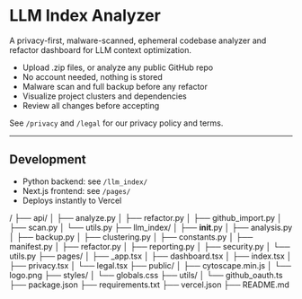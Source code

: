 # LLM Index Analyzer

A privacy-first, malware-scanned, ephemeral codebase analyzer and refactor dashboard for LLM context optimization.

- Upload .zip files, or analyze any public GitHub repo
- No account needed, nothing is stored
- Malware scan and full backup before any refactor
- Visualize project clusters and dependencies
- Review all changes before accepting

See `/privacy` and `/legal` for our privacy policy and terms.

---

## Development

- Python backend: see `/llm_index/`
- Next.js frontend: see `/pages/`
- Deploys instantly to Vercel


/
├── api/
│   ├── analyze.py
│   ├── refactor.py
│   ├── github_import.py
│   ├── scan.py
│   └── utils.py
├── llm_index/
│   ├── __init__.py
│   ├── analysis.py
│   ├── backup.py
│   ├── clustering.py
│   ├── constants.py
│   ├── manifest.py
│   ├── refactor.py
│   ├── reporting.py
│   ├── security.py
│   └── utils.py
├── pages/
│   ├── _app.tsx
│   ├── dashboard.tsx
│   ├── index.tsx
│   ├── privacy.tsx
│   └── legal.tsx
├── public/
│   ├── cytoscape.min.js
│   └── logo.png
├── styles/
│   └── globals.css
├── utils/
│   └── github_oauth.ts
├── package.json
├── requirements.txt
├── vercel.json
├── README.md
